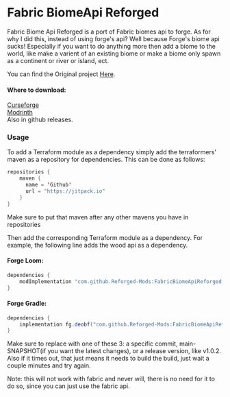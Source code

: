 # Fabric BiomeApi Reforged

Fabric Biome Api Reforged is a port of Fabric biomes api to forge. As for why I did this, instead of using forge's api? Well because Forge's biome api sucks! Especially if you want to do anything more then add a biome to the world, like make a varient of an existing biome or make a biome only spawn as a continent or river or island, ect. 

You can find the Original project <a href=https://github.com/FabricMC/fabric/tree/1.19.2/fabric-biome-api-v1>Here</a>.

#### Where to download:

[Curseforge](https://www.curseforge.com/minecraft/mc-mods/fabrics-biome-api-reforged)  
[Modrinth](https://modrinth.com/mod/fb-api-reforged/)  
Also in github releases. 

### Usage

To add a Terraform module as a dependency simply add the terraformers' maven as a repository for dependencies. This can be done as follows:

```java
repositories {
    maven {
      name = 'Github'
      url = "https://jitpack.io"
    }
}
```

Make sure to put that maven after any other mavens you have in repositories

Then add the corresponding Terraform module as a dependency. For example, the following line adds the wood api as a dependency.

#### Forge Loom:
```java
dependencies {
    modImplementation "com.github.Reforged-Mods:FabricBiomeApiReforged:<tag>"
}
```

#### Forge Gradle:
```java
dependencies {
    implementation fg.deobf("com.github.Reforged-Mods:FabricBiomeApiReforged:<tag>")
}
```

Make sure to replace <tag> with one of these 3: a specific commit, main-SNAPSHOT(if you want the latest changes), or a release version, like v1.0.2.
Also if it times out, that just means it needs to build the build, just wait a couple minutes and try again.

Note: this will not work with fabric and never will, there is no need for it to do so, since you can just use the fabric api.
